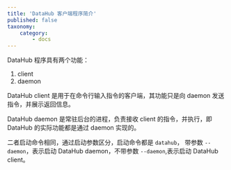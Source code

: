 ```yaml
---
title: 'DataHub 客户端程序简介'
published: false
taxonomy:
    category:
        - docs
---
```


DataHub 程序具有两个功能：
1. client
2. daemon

DataHub client 是用于在命令行输入指令的客户端，其功能只是向 daemon 发送指令，并展示返回信息。

DataHub daemon 是常驻后台的进程，负责接收 client 的指令，并执行，即 DataHub 的实际功能都是通过 daemon 实现的。

二者启动命令相同，通过启动参数区分，启动命令都是 `datahub`， 带参数 `--daemon`，表示启动 DataHub daemon，不带参数 `--daemon`,表示启动 DataHub client。

